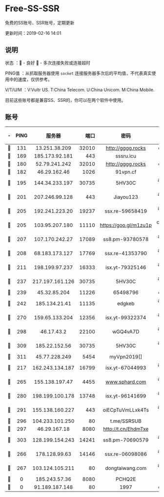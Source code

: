 # Free-SS-SSR

免费的SS账号、SSR账号，定期更新

更新时间：2019-02-16 14:01

## 说明

状态     ：🙂 - 良好 🙁 - 多次连接失败或连接超时

PING值   ：从抓取服务器使用 `socket` 连接服务器多次后的平均值，不代表真实使用中的速度，仅供参考。

V/T/U/M  ：V:Vultr US. T:China Telecom. U:China Unicom. M:China Mobile.

目前这些账号都是兼容SS、SSR的，你可以在两个软件中使用。

## 账号

|-|PING|服务器|端口|密码|加密方式|区域|V/T/U/M|
|:----:|:----:|:-----:|-----:|:----:|:----:|:----:|:----:|
|🙂|131|13.251.38.209|32010|http://gggg.rocks|chacha20|SG|9↑/8↑/9↑/10↑|
|🙂|169|185.173.92.181|443|sssru.icu|rc4-md5|RU|10↑/10↑/10↑/10↑|
|🙂|180|52.79.241.242|32010|http://gggg.rocks|chacha20|KR|10↑/10↑/9↓/10↑|
|🙂|182|46.29.162.46|1026|91vpn.cf|rc4-md5|RU|8↑/10↑/9↑/10↑|
|🙂|195|144.34.233.197|30735|5HV30C|aes-256-cfb|US|10↑/10↑/10↑/10↑|
|🙂|201|207.246.99.128|443|Jiayou123|aes-256-cfb|US|9↑/10↑/8↑/10↑|
|🙂|205|192.241.223.20|19237|ssx.re-59658419|aes-256-cfb|US|10↑/10↑/10↑/10↑|
|🙂|205|103.95.207.180|11110|https://goo.gl/m1zu1p|chacha20-ietf|US|6↑/9↑/9↑/10↑|
|🙂|207|107.170.242.27|17089|ss8.pm-93780578|aes-256-cfb|US|10↑/10↑/10↑/10↑|
|🙂|208|68.183.173.127|17769|ssx.re-41353790|aes-256-cfb|US|10↑/10↑/10↑/10↑|
|🙂|211|198.199.97.237|16333|isx.yt-79325146|aes-256-cfb|US|10↑/10↑/10↑/10↑|
|🙂|237|217.197.161.126|30735|5HV30C|aes-256-cfb|SG|10↑/10↑/10↑/10↑|
|🙂|239|45.32.85.204|11226|65498796|chacha20|US|9↑/10↑/10↑/10↑|
|🙂|242|185.134.21.41|11135|edgkeb|aes-256-cfb|GB|10↑/10↑/10↑/10↑|
|🙂|270|159.65.133.204|12356|isx.yt-99322374|aes-256-cfb|SG|10↑/10↑/10↑/10↑|
|🙂|298|46.17.43.2|22100|wGQ4vA7D|aes-256-gcm|RU|4↓/10↑/10↑/10↑|
|🙂|309|185.22.152.56|30735|5HV30C|aes-256-cfb|RU|9↑/10↑/10↑/10↑|
|🙂|311|45.77.228.249|5454|myVpn2019[]|rc4-md5|GB|7↑/6↑/6↑/6↑|
|🙂|217|162.243.134.187|16799|isx.yt-67044993|aes-256-cfb|US|10↑/10↑/10↑/10↑|
|🙂|265|155.138.197.47|4455|www.sphard.com|aes-256-cfb|US|8↓/10↑/9↑/10↑|
|🙂|280|198.199.100.178|13748|isx.yt-96141699|aes-256-cfb|US|10↑/10↑/10↑/10↑|
|🙂|291|155.138.160.227|443|oiECpTuVmLLxk4Ts|aes-256-cfb|US|9↑/10↑/10↑/10↑|
|🙂|296|104.233.101.250|80|t.me/SSRSUB|rc4-md5|CA|10↑/10↑/10↑/10↑|
|🙂|297|46.29.167.18|8080|http://t.cn/EhdmTxe|rc4-md5|RU|10↑/10↑/10↑/10↑|
|🙂|303|128.199.154.243|14241|ss8.pm-70690579|aes-256-cfb|SG|10↑/10↑/10↑/10↑|
|🙂|266|178.128.99.63|14146|ssx.re-06098086|aes-256-cfb|SG|10↑/10↑/10↑/10↑|
|🙂|267|103.124.105.211|80|dongtaiwang.com|aes-256-cfb|US|10↑/10↑/10↑/10↑|
|🙁|0|185.243.57.36|8080|PCHQ2E|rc4-md5|US|10↑/8↑/8↑/8↑|
|🙁|0|91.189.187.148|80|1997|chacha20|US|10↑/10↑/10↑/10↑|
